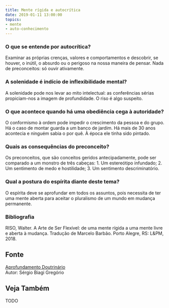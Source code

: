 ```yaml
---
title: Mente rígida e autocrítica
date: 2019-01-11 13:00:00
topics: 
- mente
- auto-conhecimento
---
```


### O que se entende por autocrítica?
Examinar as próprias crenças, valores e comportamentos e descobrir, se
houver, o inútil, o absurdo ou o perigoso na nossa maneira de
pensar. Nada de preconceitos: só ouvir ativamente.

### A solenidade é indício de inflexibilidade mental?
A solenidade pode nos levar ao mito intelectual: as conferências sérias
propiciam-nos a imagem de profundidade. O riso é algo suspeito.

### O que acontece quando há uma obediência cega à autoridade?
O conformismo à ordem pode impedir o crescimento da pessoa e do grupo.
Há o caso de montar guarda a um banco de jardim. Há mais de 30 anos
acontecia e ninguém sabia o por quê. À época ele tinha sido pintado.

### Quais as consequências do preconceito?
Os preconceitos, que são conceitos geridos antecipadamente, pode ser
comparado a um monstro de três cabeças: 1. Um estereótipo infundado; 2.
Um sentimento de medo e hostilidade; 3. Um sentimento descriminatório.

### Qual a postura do espírita diante deste tema?
O espírita deve se aprofundar em todos os assuntos, pois necessita de
ter uma mente aberta para aceitar o pluralismo de um mundo em mudança
permanente.

### Bibliografia
RISO, Walter. A Arte de Ser Flexível: de uma mente rígida a uma mente
livre e aberta à mudança. Tradução de Marcelo Barbão. Porto Alegre, RS:
L&PM, 2018.

## Fonte
[Aprofundamento Doutrinário](https://sites.google.com/view/aprofundamentodoutrinario/mente-rígida-e-autocrítica)  
Autor: Sérgio Biagi Gregório

## Veja Também
TODO


